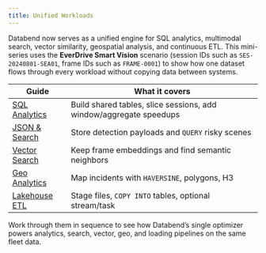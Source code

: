 ```yaml
---
title: Unified Workloads
---
```


Databend now serves as a unified engine for SQL analytics, multimodal search, vector similarity, geospatial analysis, and continuous ETL. This mini-series uses the **EverDrive Smart Vision** scenario (session IDs such as `SES-20240801-SEA01`, frame IDs such as `FRAME-0001`) to show how one dataset flows through every workload without copying data between systems.

| Guide | What it covers |
|-------|----------------|
| [SQL Analytics](./00-sql-analytics.md) | Build shared tables, slice sessions, add window/aggregate speedups |
| [JSON & Search](./01-json-search.md) | Store detection payloads and `QUERY` risky scenes |
| [Vector Search](./02-vector-db.md) | Keep frame embeddings and find semantic neighbors |
| [Geo Analytics](./03-geo-analytics.md) | Map incidents with `HAVERSINE`, polygons, H3 |
| [Lakehouse ETL](./04-lakehouse-etl.md) | Stage files, `COPY INTO` tables, optional stream/task |

Work through them in sequence to see how Databend’s single optimizer powers analytics, search, vector, geo, and loading pipelines on the same fleet data.
